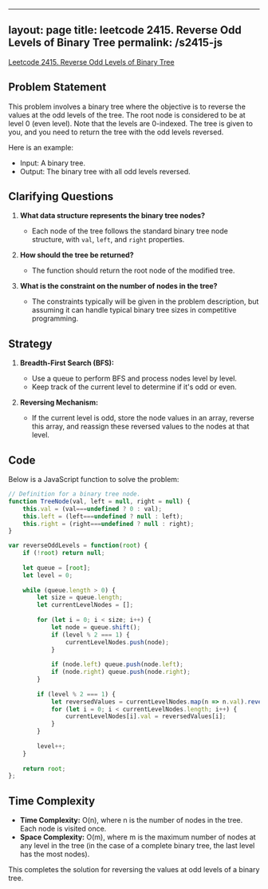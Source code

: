 
---
layout: page
title: leetcode 2415. Reverse Odd Levels of Binary Tree
permalink: /s2415-js
---
[Leetcode 2415. Reverse Odd Levels of Binary Tree](https://algoadvance.github.io/algoadvance/l2415)
## Problem Statement

This problem involves a binary tree where the objective is to reverse the values at the odd levels of the tree. The root node is considered to be at level 0 (even level). Note that the levels are 0-indexed. The tree is given to you, and you need to return the tree with the odd levels reversed.

Here is an example:
- Input: A binary tree.
- Output: The binary tree with all odd levels reversed.

## Clarifying Questions

1. **What data structure represents the binary tree nodes?**
   - Each node of the tree follows the standard binary tree node structure, with `val`, `left`, and `right` properties.
   
2. **How should the tree be returned?**
   - The function should return the root node of the modified tree.

3. **What is the constraint on the number of nodes in the tree?**
   - The constraints typically will be given in the problem description, but assuming it can handle typical binary tree sizes in competitive programming.

## Strategy

1. **Breadth-First Search (BFS):**
   - Use a queue to perform BFS and process nodes level by level.
   - Keep track of the current level to determine if it's odd or even.

2. **Reversing Mechanism:**
   - If the current level is odd, store the node values in an array, reverse this array, and reassign these reversed values to the nodes at that level.

## Code

Below is a JavaScript function to solve the problem:

```javascript
// Definition for a binary tree node.
function TreeNode(val, left = null, right = null) {
    this.val = (val===undefined ? 0 : val);
    this.left = (left===undefined ? null : left);
    this.right = (right===undefined ? null : right);
}

var reverseOddLevels = function(root) {
    if (!root) return null;
    
    let queue = [root];
    let level = 0;
    
    while (queue.length > 0) {
        let size = queue.length;
        let currentLevelNodes = [];
        
        for (let i = 0; i < size; i++) {
            let node = queue.shift();
            if (level % 2 === 1) {
                currentLevelNodes.push(node);
            }
            
            if (node.left) queue.push(node.left);
            if (node.right) queue.push(node.right);
        }
        
        if (level % 2 === 1) {
            let reversedValues = currentLevelNodes.map(n => n.val).reverse();
            for (let i = 0; i < currentLevelNodes.length; i++) {
                currentLevelNodes[i].val = reversedValues[i];
            }
        }
        
        level++;
    }
    
    return root;
};
```

## Time Complexity

- **Time Complexity:** O(n), where n is the number of nodes in the tree. Each node is visited once.
- **Space Complexity:** O(m), where m is the maximum number of nodes at any level in the tree (in the case of a complete binary tree, the last level has the most nodes).

This completes the solution for reversing the values at odd levels of a binary tree.